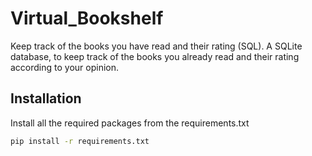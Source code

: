 # Virtual_Bookshelf
Keep track of the books you have read and their rating (SQL).
A SQLite database, to keep track of the books you already read and their
rating according to your opinion.

## Installation

Install all the required packages from the requirements.txt

```bash
pip install -r requirements.txt
```